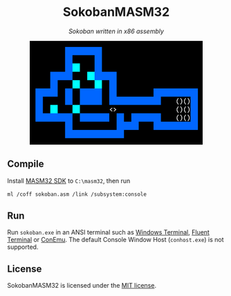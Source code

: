 <div align="center">
    <h1>SokobanMASM32</h1>
    <p><em>Sokoban written in x86 assembly</em></p>
    <img src="screenshot.png" width="400px">
</div>

## Compile

Install [MASM32 SDK](https://www.masm32.com/) to `C:\masm32`, then run

```sh
ml /coff sokoban.asm /link /subsystem:console
```

## Run

Run `sokoban.exe` in an ANSI terminal such as [Windows Terminal](https://aka.ms/terminal), [Fluent Terminal](https://apps.microsoft.com/store/detail/fluent-terminal/9P2KRLMFXF9T) or [ConEmu](https://conemu.github.io/). The default Console Window Host (`conhost.exe`) is not supported.

## License

SokobanMASM32 is licensed under the [MIT license](https://opensource.org/licenses/MIT).
